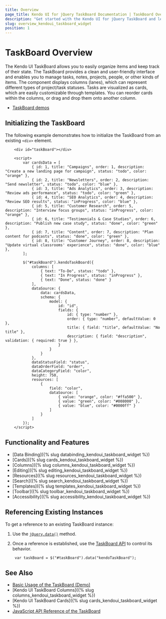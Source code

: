 ```yaml
---
title: Overview
page_title: Kendo UI for jQuery TaskBoard Documentation | TaskBoard Overview
description: "Get started with the Kendo UI for jQuery TaskBoard and learn about its features and how to initialize the widget."
slug: overview_kendoui_taskboard_widget
position: 1
---
```


# TaskBoard Overview

The Kendo UI TaskBoard allows you to easily organize items and keep track of their state. The TaskBoard provides a clean and user-friendly interface and enables you to manage tasks, notes, projects, people, or other kinds of items. The component displays columns (lanes), which can represent different types of project/task statuses. Tasks are visualized as cards, which are easily customizable through templates. You can reorder cards within the columns, or drag and drop them onto another column.

* [TaskBoard demos](https://demos.telerik.com/kendo-ui/taskboard/index) 

## Initializing the TaskBoard

The following example demonstrates how to initialize the TaskBoard from an existing `<div>` element. 

```dojo
    <div id="taskBoard"></div>

    <script>
        var cardsData = [
            { id: 1, title: "Campaigns", order: 1, description: "Create a new landing page for campaign", status: "todo", color: "orange" },
            { id: 2, title: "Newsletters", order: 2, description: "Send newsletter", status: "todo", color: "blue" },
            { id: 3, title: "Ads Analytics", order: 3, description: "Review ads performance", status: "todo", color: "green" },
            { id: 4, title: "SEO Analytics", order: 4, description: "Review SEO results", status: "inProgress", color: "blue" },
            { id: 5, title: "Customer Research", order: 5, description: "Interview focus groups", status: "inProgress", color: "orange" },
            { id: 6, title: "Testimonials & Case Studies", order: 6, description: "Publish new case study", status: "done", color: "green" },
            { id: 7, title: "Content", order: 7, description: "Plan content for podcasts", status: "done", color: "green" },
            { id: 8, title: "Customer Journey", order: 8, description: "Update virtual classrooms' experience", status: "done", color: "blue" },
        ];

        $("#taskBoard").kendoTaskBoard({
            columns: [
                { text: "To-Do", status: "todo" },
                { text: "In Progress", status: "inProgress" },
                { text: "Done", status: "done" }
            ],
            dataSource: {
                data: cardsData,
                schema: {
                    model: {
                        id: "id",
                        fields: {
                            id: { type: "number" },
                            order: { type: "number", defaultValue: 0 },
                            title: { field: "title", defaultValue: "No title" },
                            description: { field: "description", validation: { required: true } },
                        }
                    }
                }
            },
            dataStatusField: "status",
            dataOrderField: "order",
            dataCategoryField: "color",
            height: 750,
            resources: [
                {
                    field: "color",
                    dataSource: [
                        { value: "orange", color: "#ffa500" },
                        { value: "green", color: "#008000" },
                        { value: "blue", color: "#0000ff" }
                    ]
                }
            ]
        });
    </script>
```

## Functionality and Features

* [Data Binding]({% slug databinding_kendoui_taskboard_widget %})
* [Cards]({% slug cards_kendoui_taskboard_widget %})
* [Columns]({% slug columns_kendoui_taskboard_widget %})
* [Editing]({% slug editing_kendoui_taskboard_widget %})
* [Resources]({% slug resources_kendoui_taskboard_widget %})
* [Search]({% slug search_kendoui_taskboard_widget %})
* [Templates]({% slug templates_kendoui_taskboard_widget %})
* [Toolbar]({% slug toolbar_kendoui_taskboard_widget %})
* [Accessibility]({% slug accessibility_kendoui_taskboard_widget %})

## Referencing Existing Instances

To get a reference to an existing TaskBoard instance:

1. Use the [`jQuery.data()`](https://api.jquery.com/jQuery.data/) method.
1. Once a reference is established, use the [TaskBoard API](/api/javascript/ui/taskboard) to control its behavior.

        var taskBoard = $("#taskBoard").data("kendoTaskBoard");

## See Also

* [Basic Usage of the TaskBoard (Demo)](https://demos.telerik.com/kendo-ui/taskboard/index)
* [Kendo UI TaskBoard Columns]({% slug columns_kendoui_taskboard_widget %})
* [Kendo UI TaskBoard Cards]({% slug cards_kendoui_taskboard_widget %})
* [JavaScript API Reference of the TaskBoard](/api/javascript/ui/taskboard)
